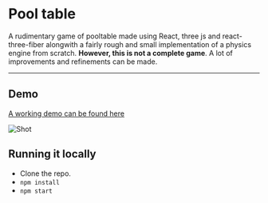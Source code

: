 # Pool table

A rudimentary game of pooltable made using React, three js and react-three-fiber alongwith a fairly rough and small implementation of a physics engine from scratch. **However, this is not a complete game**. A lot of improvements and refinements can be made.

---

## Demo

[A working demo can be found here](https://manan30.github.io/billiards/)

![Shot](https://mananjoshi.me/img/pool.png)

## Running it locally

- Clone the repo.
- `npm install`
- `npm start`
